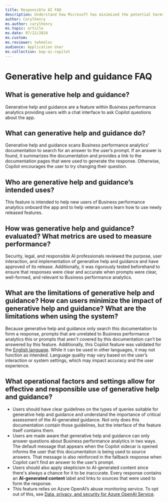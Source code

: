 ```yaml
---
title: Responsible AI FAQ
description: Understand how Microsoft has minimized the potential harms related to AI features within Business performance analytics 
author: Carylhenry
ms.author: carylhenry
ms.topic: article 
ms.date: 07/22/2024
ms.custom:
ms.reviewer: twheeloc 
audience: Application User
ms.collection: bap-ai-copilot
---
```


# Generative help and guidance FAQ

## What is generative help and guidance?
Generative help and guidance are a feature within Business performance analytics providing users with a chat interface to ask Copilot questions about the app.

## What can generative help and guidance do? 
Generative help and guidance scans Business performance analytics’ documentation to search for an answer to the user’s prompt. If an answer is found, it summarizes the documentation and provides a link to the documentation pages that were used to generate the response. Otherwise, Copilot encourages the user to try changing their question.

## Who are generative help and guidance’s intended uses?
This feature is intended to help new users of Business performance analytics onboard the app and to help veteran users learn how to use newly released features.

## How was generative help and guidance? evaluated? What metrics are used to measure performance?
Security, legal, and responsible AI professionals reviewed the purpose, user interaction, and implementation of generative help and guidance and have approved of its release. Additionally, it was rigorously tested beforehand to ensure that responses were clear and accurate when prompts were clear, well-formed, and relevant to Business performance analytics. 

## What are the limitations of generative help and guidance? How can users minimize the impact of generative help and guidance? What are the limitations when using the system?
Because generative help and guidance only search this documentation to form a response, prompts that are unrelated to Business performance analytics this or prompts that aren't covered by this documentation can’t be answered by this feature. Additionally, this Copilot feature was validated for the [English language](https://go.microsoft.com/fwlink/?linkid=2270154). While it can be used in other languages, it may not function as intended. Language quality may vary based on the user’s interaction or system settings, which may impact accuracy and the user experience.

## What operational factors and settings allow for effective and responsible use of generative help and guidance?
- Users should have clear guidelines on the types of queries suitable for generative help and guidance and understand the importance of critical assessment of the AI-generated guidance. Not only does this documentation contain those guidelines, but the interface of the feature itself contains them. 
- Users are made aware that generative help and guidance can only answer questions about Business performance analytics in two ways. The default message that appears when the Copilot sidecar is opened informs the user that this documentation is being used to source answers. That message is also reinforced in the fallback response when Copilot can’t find an answer to the user’s prompt.
- Users should also apply skepticism to AI-generated content since there's always a chance for it to be inaccurate. Every response contains an **AI-generated content** label and links to sources that were used to form the response.
- This feature relies on Azure OpenAI’s abuse monitoring service. To opt out of this, see [Data, privacy, and security for Azure OpenAI Service](/legal/cognitive-services/openai/data-privacy#how-can-customers-get-an-exemption-from-abuse-monitoring-and-human-review).

